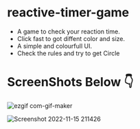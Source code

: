 # reactive-timer-game

- A game to check your reaction time.
- Click fast to got diffent color and size.
- A simple and colourfull UI.
- Check the rules and try to get Circle

# ScreenShots Below 👇
![ezgif com-gif-maker](https://user-images.githubusercontent.com/102934270/201963205-e362260e-b0c0-4309-858f-9fcc3e55473a.gif)

![Screenshot 2022-11-15 211426](https://user-images.githubusercontent.com/102934270/201963448-084baf4c-2e7e-4aca-b973-c4ad9ae7809e.jpg)

